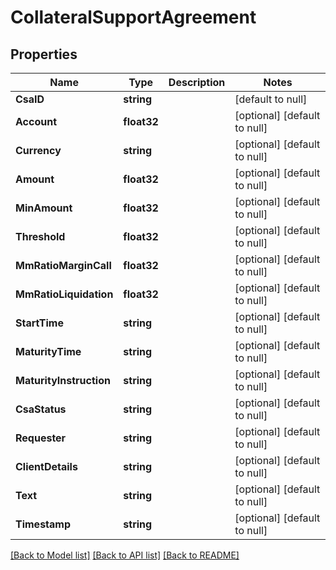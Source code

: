 # CollateralSupportAgreement

## Properties
Name | Type | Description | Notes
------------ | ------------- | ------------- | -------------
**CsaID** | **string** |  | [default to null]
**Account** | **float32** |  | [optional] [default to null]
**Currency** | **string** |  | [optional] [default to null]
**Amount** | **float32** |  | [optional] [default to null]
**MinAmount** | **float32** |  | [optional] [default to null]
**Threshold** | **float32** |  | [optional] [default to null]
**MmRatioMarginCall** | **float32** |  | [optional] [default to null]
**MmRatioLiquidation** | **float32** |  | [optional] [default to null]
**StartTime** | **string** |  | [optional] [default to null]
**MaturityTime** | **string** |  | [optional] [default to null]
**MaturityInstruction** | **string** |  | [optional] [default to null]
**CsaStatus** | **string** |  | [optional] [default to null]
**Requester** | **string** |  | [optional] [default to null]
**ClientDetails** | **string** |  | [optional] [default to null]
**Text** | **string** |  | [optional] [default to null]
**Timestamp** | **string** |  | [optional] [default to null]

[[Back to Model list]](../README.md#documentation-for-models) [[Back to API list]](../README.md#documentation-for-api-endpoints) [[Back to README]](../README.md)


